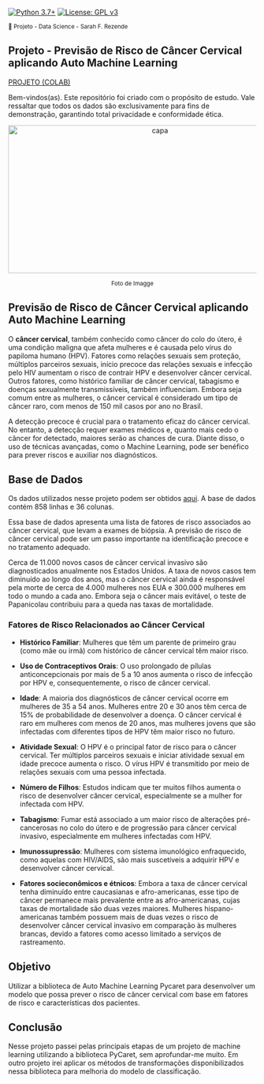 [![Python 3.7+](https://img.shields.io/badge/python-3.7+-blue.svg)](https://www.python.org/downloads/release/python-360/) [![License: GPL v3](https://img.shields.io/badge/License-GPLv3-blue.svg)](https://www.gnu.org/licenses/gpl-3.0) 

<sub> 📂 Projeto - Data Science - Sarah F. Rezende

## **Projeto** - **Previsão de Risco de Câncer Cervical aplicando Auto Machine Learning** 

[PROJETO (COLAB)](https://github.com/SarahFeanor/Cancer_Risk_Prediction_Project/blob/main/previsao_de_risco_cancer.ipynb)

Bem-vindos(as). Este repositório foi criado com o propósito de estudo. Vale ressaltar que todos os dados são exclusivamente para fins de demonstração, garantindo total privacidade e conformidade ética.

<p align="center">
  <a href="https://github.com/SarahFeanor?tab=repositories">
    <img src="https://cdn.discordapp.com/attachments/1063559719291199599/1202673699183132733/download_1.webp?ex=65ce502a&is=65bbdb2a&hm=8a9c4823f5dad32c5a42f03725e0fc566a56c430131e216e781243a55ff76260&" alt="capa" width="600" height="300">
  </a>
</p> <p align="center"> <sup>Foto de Imagge </sup> </p>


## **Previsão de Risco de Câncer Cervical aplicando Auto Machine Learning**

O **câncer cervical**, também conhecido como câncer do colo do útero, é uma condição maligna que afeta mulheres e é causada pelo vírus do papiloma humano (HPV). Fatores como relações sexuais sem proteção, múltiplos parceiros sexuais, início precoce das relações sexuais e infecção pelo HIV aumentam o risco de contrair HPV e desenvolver câncer cervical. Outros fatores, como histórico familiar de câncer cervical, tabagismo e doenças sexualmente transmissíveis, também influenciam. Embora seja comum entre as mulheres, o câncer cervical é considerado um tipo de câncer raro, com menos de 150 mil casos por ano no Brasil.

A detecção precoce é crucial para o tratamento eficaz do câncer cervical. No entanto, a detecção requer exames médicos e, quanto mais cedo o câncer for detectado, maiores serão as chances de cura. Diante disso, o uso de técnicas avançadas, como o Machine Learning, pode ser benéfico para prever riscos e auxiliar nos diagnósticos.

## **Base de Dados**

Os dados utilizados nesse projeto podem ser obtidos [aqui](https://archive.ics.uci.edu/ml/datasets/Cervical+cancer+%28Risk+Factors%29). A base de dados contém 858 linhas e 36 colunas.

Essa base de dados apresenta uma lista de fatores de risco associados ao câncer cervical, que levam a exames de biópsia. A previsão de risco de câncer cervical pode ser um passo importante na identificação precoce e no tratamento adequado.

Cerca de 11.000 novos casos de câncer cervical invasivo são diagnosticados anualmente nos Estados Unidos. A taxa de novos casos tem diminuído ao longo dos anos, mas o câncer cervical ainda é responsável pela morte de cerca de 4.000 mulheres nos EUA e 300.000 mulheres em todo o mundo a cada ano. Embora seja o câncer mais evitável, o teste de Papanicolau contribuiu para a queda nas taxas de mortalidade.

### **Fatores de Risco Relacionados ao Câncer Cervical**


* **Histórico Familiar**: Mulheres que têm um parente de primeiro grau (como mãe ou irmã) com histórico de câncer cervical têm maior risco.

* **Uso de Contraceptivos Orais**: O uso prolongado de pílulas anticoncepcionais por mais de 5 a 10 anos aumenta o risco de infecção por HPV e, consequentemente, o risco de câncer cervical.

* **Idade**: A maioria dos diagnósticos de câncer cervical ocorre em mulheres de 35 a 54 anos. Mulheres entre 20 e 30 anos têm cerca de 15% de probabilidade de desenvolver a doença. O câncer cervical é raro em mulheres com menos de 20 anos, mas mulheres jovens que são infectadas com diferentes tipos de HPV têm maior risco no futuro.

* **Atividade Sexual**: O HPV é o principal fator de risco para o câncer cervical. Ter múltiplos parceiros sexuais e iniciar atividade sexual em idade precoce aumenta o risco. O vírus HPV é transmitido por meio de relações sexuais com uma pessoa infectada.

* **Número de Filhos**: Estudos indicam que ter muitos filhos aumenta o risco de desenvolver câncer cervical, especialmente se a mulher for infectada com HPV.

* **Tabagismo**: Fumar está associado a um maior risco de alterações pré-cancerosas no colo do útero e de progressão para câncer cervical invasivo, especialmente em mulheres infectadas com HPV.

* **Imunossupressão**: Mulheres com sistema imunológico enfraquecido, como aquelas com HIV/AIDS, são mais suscetíveis a adquirir HPV e desenvolver câncer cervical.

* **Fatores socieconômicos e étnicos**: Embora a taxa de câncer cervical tenha diminuído entre caucasianas e afro-americanas, esse tipo de câncer permanece mais prevalente entre as afro-americanas, cujas taxas de mortalidade são duas vezes maiores. Mulheres hispano-americanas também possuem mais de duas vezes o risco de desenvolver câncer cervical invasivo em comparação às mulheres brancas, devido a fatores como acesso limitado a serviços de rastreamento.

## **Objetivo**

Utilizar a biblioteca de Auto Machine Learning Pycaret para desenvolver um modelo que possa prever o risco de câncer cervical com base em fatores de risco e características dos pacientes.

## **Conclusão**

Nesse projeto passei pelas principais etapas de um projeto de machine learning utilizando a biblioteca PyCaret, sem aprofundar-me muito. Em outro projeto irei aplicar os métodos de transformações disponibilizados nessa biblioteca para melhoria do modelo de classificação.

